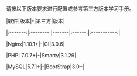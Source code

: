 请按以下版本要求进行配置或参考第三方版本学习手册。

|软件|版本|-|第三方|版本|

|:-------:|:--------:|-------|:------:|:-----------:|

|Nginx|1.10.1+|-|CI|3.0.6|

|PHP| 7.0.7+|-|Smarty|3.1.29|

|MySQL|5.7.1+|-|BootStrap|3.0+|